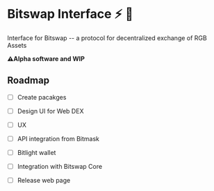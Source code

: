 # Bitswap Interface ⚡ 💱

Interface for Bitswap -- a protocol for decentralized exchange of RGB Assets

**⚠️Alpha software and WIP**

## Roadmap

- [ ] Create pacakges
- [ ] Design UI for Web DEX
- [ ] UX
- [ ] API integration from Bitmask
- [ ] Bitlight wallet
- [ ] Integration with Bitswap Core
- [ ] Release web page


